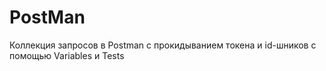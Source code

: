 # PostMan
Коллекция запросов в Postman c прокидыванием токена и id-шников с помощью Variables и Tests
